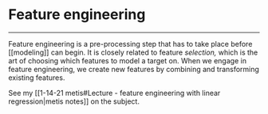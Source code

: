 # Feature engineering
---
Feature engineering is a pre-processing step that has to take place before [[modeling]] can begin. It is closely related to feature *selection,* which is the art of choosing which features to model a target on. When we engage in feature engineering, we create new features by combining and transforming existing features. 

See my [[1-14-21 metis#Lecture - feature engineering with linear regression|metis notes]] on the subject. 